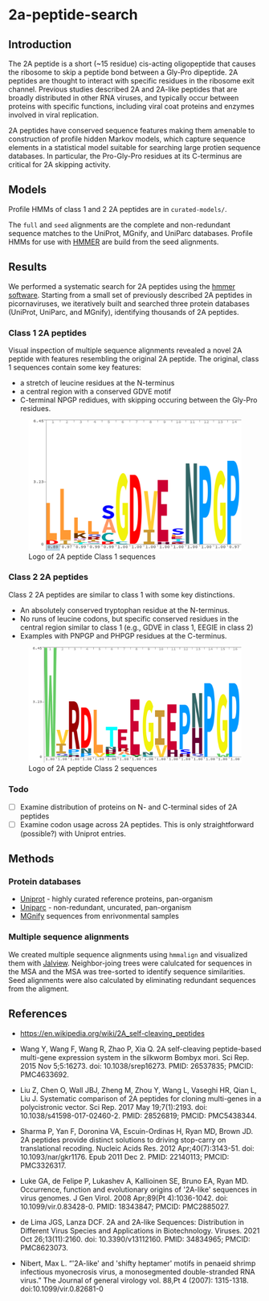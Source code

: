 # 2a-peptide-search

## Introduction

The 2A peptide is a short (~15 residue) cis-acting oligopeptide that causes the
ribosome to skip a peptide bond between a Gly-Pro dipeptide. 2A peptides are
thought to interact with specific residues in the ribosome exit channel.
Previous studies described 2A and 2A-like peptides that are broadly distributed
in other RNA viruses, and typically occur between proteins with specific
functions, including viral coat proteins and enzymes involved in viral
replication.

2A peptides have conserved sequence features making them amenable to
construction of profile hidden Markov models, which capture sequence elements in
a statistical model suitable for searching large protien sequence databases. In
particular, the Pro-Gly-Pro residues at its C-terminus are critical for 2A
skipping activity.

## Models

Profile HMMs of class 1 and 2 2A peptides are in `curated-models/`.

The `full` and `seed` alignments are the complete and non-redundant
sequence matches to the UniProt, MGnify, and UniParc databases. Profile
HMMs for use with [HMMER](http://hmmer.org/) are build from the seed alignments.

## Results

We performed a systematic search for 2A peptides using the [hmmer
software](http://hmmer.org/). Starting from a small set of previously described
2A peptides in picornaviruses, we iteratively built and searched three protein
databases (UniProt, UniParc, and MGnify), identifying thousands of 2A peptides.

### Class 1 2A peptides

Visual inspection of multiple sequence alignments revealed a novel 2A
peptide with features resembling the original 2A peptide. The original,
class 1 sequences contain some key features:

- a stretch of leucine residues at the N-terminus
- a central region with a conserved GDVE motif
- C-terminal NPGP redidues, with skipping occuring between the Gly-Pro residues.

<figure>
  <img src="img/class-1.trimmed.logo.png">
  <figcaption>Logo of 2A peptide Class 1 sequences</figcaption>
</figure>

### Class 2 2A peptides

Class 2 2A peptides are similar to class 1 with some key distinctions.

- An absolutely conserved tryptophan residue at the N-terminus.
- No runs of leucine codons, but specific conserved residues in the
  central region similar to class 1 (e.g., GDVE in class 1, EEGIE in class
  2)
- Examples with PNPGP and PHPGP residues at the C-terminus.

<figure>
  <img src="img/class-2.trimmed.logo.png">
  <figcaption>Logo of 2A peptide Class 2 sequences</figcaption>
</figure>

### Todo

- [ ] Examine distribution of proteins on N- and C-terminal sides of 2A
  peptides
- [ ] Examine codon usage across 2A peptides. This is only straightforward
  (possible?) with Uniprot entries.

## Methods

### Protein databases

- [Uniprot](https://www.uniprot.org/help/about) - highly curated reference proteins, pan-organism
- [Uniparc](https://www.uniprot.org/help/uniparc) - non-redundant, uncurated, pan-organism
- [MGnify](https://www.ebi.ac.uk/metagenomics/about) sequences from enrivonmental samples


### Multiple sequence alignments

We created multiple sequence alignments using `hmmalign` and visualized them
with [Jalview](https://www.jalview.org/). Neighbor-joing trees were calulcated
for sequences in the MSA and the MSA was tree-sorted to identify sequence
similarities. Seed alignments were also calculated by eliminating redundant
sequences from the aligment.

## References

- https://en.wikipedia.org/wiki/2A_self-cleaving_peptides

- Wang Y, Wang F, Wang R, Zhao P, Xia Q. 2A self-cleaving peptide-based
multi-gene expression system in the silkworm Bombyx mori. Sci Rep. 2015
Nov 5;5:16273. doi: 10.1038/srep16273. PMID: 26537835; PMCID: PMC4633692.

- Liu Z, Chen O, Wall JBJ, Zheng M, Zhou Y, Wang L, Vaseghi HR, Qian L, Liu
J. Systematic comparison of 2A peptides for cloning multi-genes in a
polycistronic vector. Sci Rep. 2017 May 19;7(1):2193. doi:
10.1038/s41598-017-02460-2. PMID: 28526819; PMCID: PMC5438344.

- Sharma P, Yan F, Doronina VA, Escuin-Ordinas H, Ryan MD, Brown JD. 2A
peptides provide distinct solutions to driving stop-carry on translational
recoding. Nucleic Acids Res. 2012 Apr;40(7):3143-51. doi:
10.1093/nar/gkr1176. Epub 2011 Dec 2. PMID: 22140113; PMCID: PMC3326317.

- Luke GA, de Felipe P, Lukashev A, Kallioinen SE, Bruno EA, Ryan MD.
Occurrence, function and evolutionary origins of '2A-like' sequences in
virus genomes. J Gen Virol. 2008 Apr;89(Pt 4):1036-1042. doi:
10.1099/vir.0.83428-0. PMID: 18343847; PMCID: PMC2885027.

- de Lima JGS, Lanza DCF. 2A and 2A-like Sequences: Distribution in
Different Virus Species and Applications in Biotechnology. Viruses. 2021
Oct 26;13(11):2160. doi: 10.3390/v13112160. PMID: 34834965; PMCID:
PMC8623073.

- Nibert, Max L. “'2A-like' and 'shifty heptamer' motifs in penaeid
shrimp infectious myonecrosis virus, a monosegmented double-stranded RNA
virus.” The Journal of general virology vol. 88,Pt 4 (2007):
1315-1318. doi:10.1099/vir.0.82681-0
